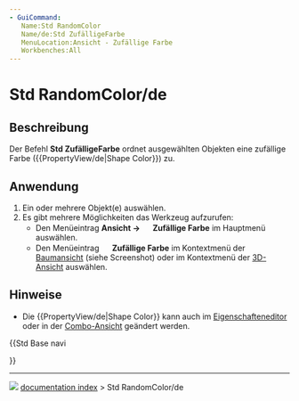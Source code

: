 ```yaml
---
- GuiCommand:
   Name:Std RandomColor
   Name/de:Std ZufälligeFarbe
   MenuLocation:Ansicht - Zufällige Farbe
   Workbenches:All
---
```


# Std RandomColor/de

## Beschreibung

Der Befehl **Std ZufälligeFarbe** ordnet ausgewählten Objekten eine zufällige Farbe ({{PropertyView/de|Shape Color}}) zu.

## Anwendung

1.  Ein oder mehrere Objekt(e) auswählen.
2.  Es gibt mehrere Möglichkeiten das Werkzeug aufzurufen:
    -   Den Menüeintrag **Ansicht → <img src="images/Std_RandomColor.svg" width=16px> Zufällige Farbe** im Hauptmenü auswählen.
    -   Den Menüeintrag **<img src="images/Std_RandomColor.svg" width=16px> Zufällige Farbe** im Kontextmenü der [Baumansicht](Tree_view.md) (siehe Screenshot) oder im Kontextmenü der [3D-Ansicht](3D_view.md) auswählen.

## Hinweise

-   Die {{PropertyView/de|Shape Color}} kann auch im [Eigenschafteneditor](Property_editor/de.md) oder in der [Combo-Ansicht](Combo_view/de.md) geändert werden.





{{Std Base navi

}}



---
![](images/Button_right.svg) [documentation index](../README.md) > Std RandomColor/de
